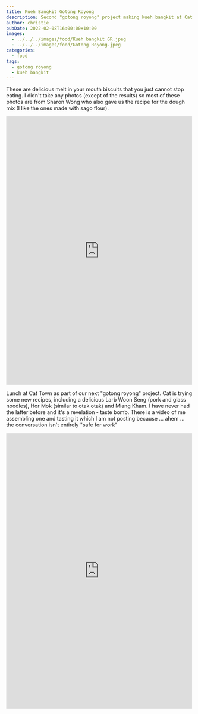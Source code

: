```yaml
---
title: Kueh Bangkit Gotong Royong
description: Second "gotong royong" project making kueh bangkit at Cat Town.
author: christie
pubDate: 2022-02-08T16:00:00+10:00
images:
  - ../../../images/food/Kueh bangkit GR.jpeg
  - ../../../images/food/Gotong Royong.jpeg
categories:
  - food
tags:
  - gotong royong
  - kueh bangkit
---
```


These are delicious melt in your mouth biscuits that you just cannot stop eating. I didn't take any photos (except of the results) so most of these photos are from Sharon Wong who also gave us the recipe for the dough mix (I like the ones made with sago flour).

<iframe src="https://www.facebook.com/plugins/post.php?href=https%3A%2F%2Fwww.facebook.com%2Fchris1.tham%2Fposts%2Fpfbid0hR7xtPg9uBvvQCPumBMc5hJMj5zqi7717eLEfsNqPcHaYbrfQ1rYXDHTA8HRqnHNl&show_text=true&width=500" width="500" height="723" style="border:none;overflow:hidden" scrolling="no" frameborder="0" allowfullscreen="true" allow="autoplay; clipboard-write; encrypted-media; picture-in-picture; web-share"></iframe>

Lunch at Cat Town as part of our next "gotong royong" project. Cat is trying some new recipes, including a delicious Larb Woon Seng (pork and glass noodles), Hor Mok (similar to otak otak) and Miang Kham. I have never had the latter before and it's a revelation - taste bomb. There is a video of me assembling one and tasting it which I am not posting because ... ahem ... the conversation isn't entirely "safe for work"

<iframe src="https://www.facebook.com/plugins/post.php?href=https%3A%2F%2Fwww.facebook.com%2Fchris1.tham%2Fposts%2Fpfbid02ZR5yKGYhfhmuT25TnjRkeK6kHvJjj71uq8QYwDex7m6xkbGaHd3x5TSCUxPPRyyAl&show_text=true&width=500" width="500" height="742" style="border:none;overflow:hidden" scrolling="no" frameborder="0" allowfullscreen="true" allow="autoplay; clipboard-write; encrypted-media; picture-in-picture; web-share"></iframe>
